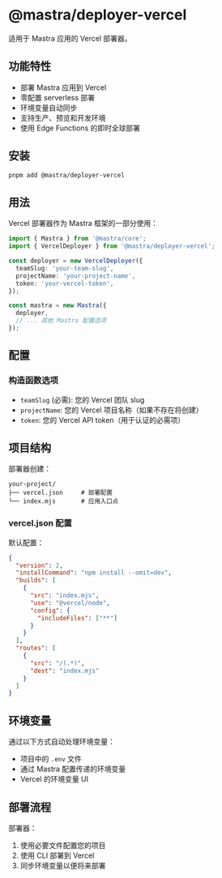 # @mastra/deployer-vercel

适用于 Mastra 应用的 Vercel 部署器。

## 功能特性

- 部署 Mastra 应用到 Vercel
- 零配置 serverless 部署
- 环境变量自动同步
- 支持生产、预览和开发环境
- 使用 Edge Functions 的即时全球部署

## 安装

```bash
pnpm add @mastra/deployer-vercel
```

## 用法

Vercel 部署器作为 Mastra 框架的一部分使用：

```typescript
import { Mastra } from '@mastra/core';
import { VercelDeployer } from '@mastra/deployer-vercel';

const deployer = new VercelDeployer({
  teamSlug: 'your-team-slug',
  projectName: 'your-project-name',
  token: 'your-vercel-token',
});

const mastra = new Mastra({
  deployer,
  // ... 其他 Mastra 配置选项
});
```

## 配置

### 构造函数选项

- `teamSlug` (必需): 您的 Vercel 团队 slug
- `projectName`: 您的 Vercel 项目名称（如果不存在将创建）
- `token`: 您的 Vercel API token（用于认证的必需项）

## 项目结构

部署器创建：

```
your-project/
├── vercel.json     # 部署配置
└── index.mjs       # 应用入口点
```

### vercel.json 配置

默认配置：

```json
{
  "version": 2,
  "installCommand": "npm install --omit=dev",
  "builds": [
    {
      "src": "index.mjs",
      "use": "@vercel/node",
      "config": {
        "includeFiles": ["**"]
      }
    }
  ],
  "routes": [
    {
      "src": "/(.*)",
      "dest": "index.mjs"
    }
  ]
}
```

## 环境变量

通过以下方式自动处理环境变量：

- 项目中的 `.env` 文件
- 通过 Mastra 配置传递的环境变量
- Vercel 的环境变量 UI

## 部署流程

部署器：

1. 使用必要文件配置您的项目
2. 使用 CLI 部署到 Vercel
3. 同步环境变量以便将来部署
